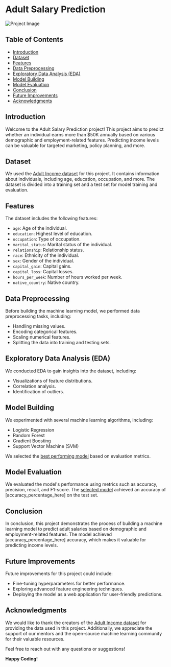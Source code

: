 # Adult Salary Prediction

![Project Image](insert_image_url_here)

## Table of Contents

- [Introduction](#introduction)
- [Dataset](#dataset)
- [Features](#features)
- [Data Preprocessing](#data-preprocessing)
- [Exploratory Data Analysis (EDA)](#exploratory-data-analysis-eda)
- [Model Building](#model-building)
- [Model Evaluation](#model-evaluation)
- [Conclusion](#conclusion)
- [Future Improvements](#future-improvements)
- [Acknowledgments](#acknowledgments)

## Introduction

Welcome to the Adult Salary Prediction project! This project aims to predict whether an individual earns more than $50K annually based on various demographic and employment-related features. Predicting income levels can be valuable for targeted marketing, policy planning, and more.

## Dataset

We used the [Adult Income dataset](insert_dataset_link_here) for this project. It contains information about individuals, including age, education, occupation, and more. The dataset is divided into a training set and a test set for model training and evaluation.

## Features

The dataset includes the following features:

- `age`: Age of the individual.
- `education`: Highest level of education.
- `occupation`: Type of occupation.
- `marital_status`: Marital status of the individual.
- `relationship`: Relationship status.
- `race`: Ethnicity of the individual.
- `sex`: Gender of the individual.
- `capital_gain`: Capital gains.
- `capital_loss`: Capital losses.
- `hours_per_week`: Number of hours worked per week.
- `native_country`: Native country.

## Data Preprocessing

Before building the machine learning model, we performed data preprocessing tasks, including:

- Handling missing values.
- Encoding categorical features.
- Scaling numerical features.
- Splitting the data into training and testing sets.

## Exploratory Data Analysis (EDA)

We conducted EDA to gain insights into the dataset, including:

- Visualizations of feature distributions.
- Correlation analysis.
- Identification of outliers.

## Model Building

We experimented with several machine learning algorithms, including:

- Logistic Regression
- Random Forest
- Gradient Boosting
- Support Vector Machine (SVM)

We selected the [best performing model](insert_model_name_here) based on evaluation metrics.

## Model Evaluation

We evaluated the model's performance using metrics such as accuracy, precision, recall, and F1-score. The [selected model](insert_model_name_here) achieved an accuracy of [accuracy_percentage_here] on the test set.

## Conclusion

In conclusion, this project demonstrates the process of building a machine learning model to predict adult salaries based on demographic and employment-related features. The model achieved [accuracy_percentage_here] accuracy, which makes it valuable for predicting income levels.

## Future Improvements

Future improvements for this project could include:

- Fine-tuning hyperparameters for better performance.
- Exploring advanced feature engineering techniques.
- Deploying the model as a web application for user-friendly predictions.

## Acknowledgments

We would like to thank the creators of the [Adult Income dataset](insert_dataset_link_here) for providing the data used in this project. Additionally, we appreciate the support of our mentors and the open-source machine learning community for their valuable resources.

Feel free to reach out with any questions or suggestions!

**Happy Coding!**

